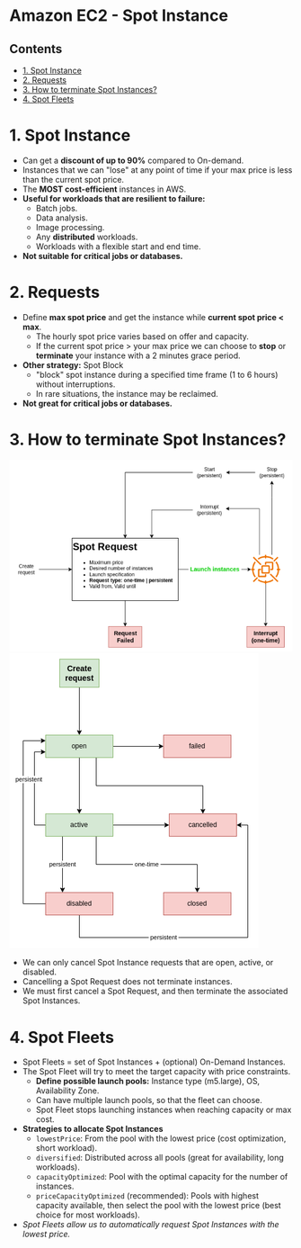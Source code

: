 # Amazon EC2 - Spot Instance <!-- omit in toc -->

## Contents <!-- omit in toc -->

- [1. Spot Instance](#1-spot-instance)
- [2. Requests](#2-requests)
- [3. How to terminate Spot Instances?](#3-how-to-terminate-spot-instances)
- [4. Spot Fleets](#4-spot-fleets)

# 1. Spot Instance

- Can get a **discount of up to 90%** compared to On-demand.
- Instances that we can "lose" at any point of time if your max price is less than the current spot price.
- The **MOST cost-efficient** instances in AWS.
- **Useful for workloads that are resilient to failure:**
  - Batch jobs.
  - Data analysis.
  - Image processing.
  - Any **distributed** workloads.
  - Workloads with a flexible start and end time.
- **Not suitable for critical jobs or databases.**

# 2. Requests

- Define **max spot price** and get the instance while **current spot price < max**.
  - The hourly spot price varies based on offer and capacity.
  - If the current spot price > your max price we can choose to **stop** or **terminate** your instance with a 2 minutes grace period.
- **Other strategy:** Spot Block
  - "block" spot instance during a specified time frame (1 to 6 hours) without interruptions.
  - In rare situations, the instance may be reclaimed.
- **Not great for critical jobs or databases.**

# 3. How to terminate Spot Instances?

![Amazon EC2 Spot Instance Request](/Images/Compute/AmazonEC2SpotInstanceRequest1.png)
![Amazon EC2 Spot Instance Request](/Images/Compute/AmazonEC2SpotInstanceRequest2.png)

- We can only cancel Spot Instance requests that are open, active, or disabled.
- Cancelling a Spot Request does not terminate instances.
- We must first cancel a Spot Request, and then terminate the associated Spot Instances.

# 4. Spot Fleets

- Spot Fleets = set of Spot Instances + (optional) On-Demand Instances.
- The Spot Fleet will try to meet the target capacity with price constraints.
  - **Define possible launch pools:** Instance type (m5.large), OS, Availability Zone.
  - Can have multiple launch pools, so that the fleet can choose.
  - Spot Fleet stops launching instances when reaching capacity or max cost.
- **Strategies to allocate Spot Instances**
  - `lowestPrice`: From the pool with the lowest price (cost optimization, short workload).
  - `diversified`: Distributed across all pools (great for availability, long workloads).
  - `capacityOptimized`: Pool with the optimal capacity for the number of instances.
  - `priceCapacityOptimized` (recommended): Pools with highest capacity available, then select the pool with the lowest price (best choice for most workloads).
- _Spot Fleets allow us to automatically request Spot Instances with the lowest price._

